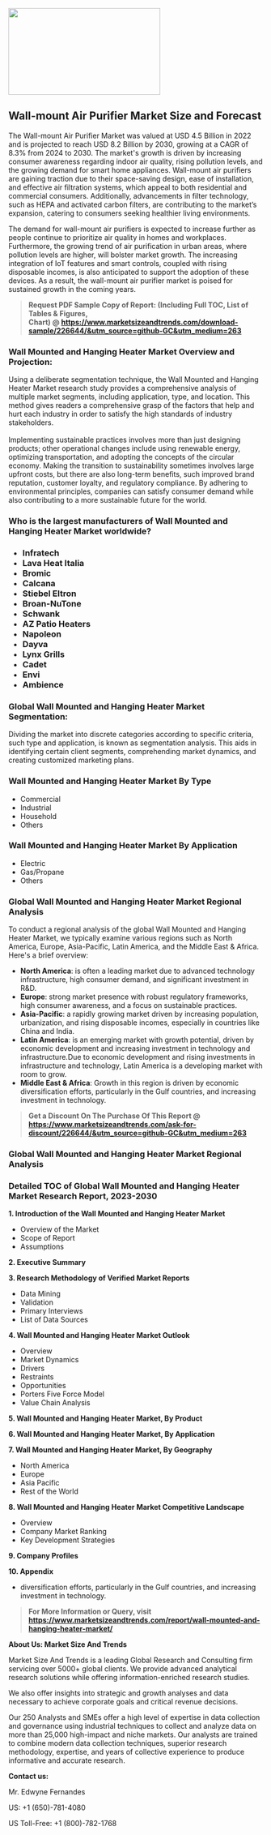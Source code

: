 <p><img class="alignnone size-medium wp-image-20088" src="https://ffe5etoiles.com/wp-content/uploads/2024/12/MST1-300x171.png" alt="" width="300" height="171" /></p><h2>Wall-mount Air Purifier Market Size and Forecast</h2><p>The Wall-mount Air Purifier Market was valued at USD 4.5 Billion in 2022 and is projected to reach USD 8.2 Billion by 2030, growing at a CAGR of 8.3% from 2024 to 2030. The market's growth is driven by increasing consumer awareness regarding indoor air quality, rising pollution levels, and the growing demand for smart home appliances. Wall-mount air purifiers are gaining traction due to their space-saving design, ease of installation, and effective air filtration systems, which appeal to both residential and commercial consumers. Additionally, advancements in filter technology, such as HEPA and activated carbon filters, are contributing to the market’s expansion, catering to consumers seeking healthier living environments.</p><p>The demand for wall-mount air purifiers is expected to increase further as people continue to prioritize air quality in homes and workplaces. Furthermore, the growing trend of air purification in urban areas, where pollution levels are higher, will bolster market growth. The increasing integration of IoT features and smart controls, coupled with rising disposable incomes, is also anticipated to support the adoption of these devices. As a result, the wall-mount air purifier market is poised for sustained growth in the coming years.</p></p><blockquote id="" class=""><strong>Request PDF Sample Copy of Report: (Including Full TOC, List of Tables &amp; Figures, Chart)&nbsp;@&nbsp;<strong><a href="https://www.marketsizeandtrends.com/download-sample/226644/&utm_source=github-GC&utm_medium=263" target="_blank">https://www.marketsizeandtrends.com/download-sample/226644/&utm_source=github-GC&utm_medium=263</a></strong></strong></blockquote><h3 id="" class="">Wall Mounted and Hanging Heater Market&nbsp;Overview and Projection:</h3><p id="" class="">Using a deliberate segmentation technique, the Wall Mounted and Hanging Heater Market research study provides a comprehensive analysis of multiple market segments, including application, type, and location. This method gives readers a comprehensive grasp of the factors that help and hurt each industry in order to satisfy the high standards of industry stakeholders. <br /> <br />Implementing sustainable practices involves more than just designing products; other operational changes include using renewable energy, optimizing transportation, and adopting the concepts of the circular economy. Making the transition to sustainability sometimes involves large upfront costs, but there are also long-term benefits, such improved brand reputation, customer loyalty, and regulatory compliance. By adhering to environmental principles, companies can satisfy consumer demand while also contributing to a more sustainable future for the world.</p><h3 id="" class="">Who is the largest manufacturers of&nbsp;Wall Mounted and Hanging Heater Market worldwide?</h3><h3 class=""><p><ul><li>Infratech </li><li> Lava Heat Italia </li><li> Bromic </li><li> Calcana </li><li> Stiebel Eltron </li><li> Broan-NuTone </li><li> Schwank </li><li> AZ Patio Heaters </li><li> Napoleon </li><li> Dayva </li><li> Lynx Grills </li><li> Cadet </li><li> Envi </li><li> Ambience</li></ul></p></h3><h3 id="" class="">Global&nbsp;Wall Mounted and Hanging Heater Market Segmentation:</h3><p id="" class="">Dividing the market into discrete categories according to specific criteria, such type and application, is known as segmentation analysis. This aids in identifying certain client segments, comprehending market dynamics, and creating customized marketing plans.</p><h3 id="" class="">Wall Mounted and Hanging Heater Market&nbsp;By Type</h3><p><p><ul><li>Commercial</li><li> Industrial</li><li> Household</li><li> Others</p></li></ul></p></p><h3 id="" class="">Wall Mounted and Hanging Heater Market&nbsp;By Application</h3><p class=""><p><ul><li>Electric</li><li> Gas/Propane</li><li> Others</li></ul></p></p><h3 id="" class="">Global Wall Mounted and Hanging Heater Market Regional Analysis</h3><p id="" class="">To conduct a regional analysis of the global Wall Mounted and Hanging Heater Market, we typically examine various regions such as North America, Europe, Asia-Pacific, Latin America, and the Middle East &amp; Africa. Here's a brief overview:</p><ul><li><strong>North America</strong>: is often a leading market due to advanced technology infrastructure, high consumer demand, and significant investment in R&amp;D.</li><li><strong>Europe</strong>: strong market presence with robust regulatory frameworks, high consumer awareness, and a focus on sustainable practices.</li><li><strong>Asia-Pacific</strong>: a rapidly growing market driven by increasing population, urbanization, and rising disposable incomes, especially in countries like China and India.</li><li><strong>Latin America</strong>: is an emerging market with growth potential, driven by economic development and increasing investment in technology and infrastructure.Due to economic development and rising investments in infrastructure and technology, Latin America is a developing market with room to grow.</li><li><strong>Middle East &amp; Africa</strong>: Growth in this region is driven by economic diversification efforts, particularly in the Gulf countries, and increasing investment in technology.</li></ul><blockquote id="" class=""><strong>Get a Discount On The Purchase Of This Report @ <strong><a href="https://www.marketsizeandtrends.com/ask-for-discount/226644/&utm_source=github-GC&utm_medium=263" target="_blank">https://www.marketsizeandtrends.com/ask-for-discount/226644/&utm_source=github-GC&utm_medium=263</a></strong></strong></blockquote><h3 id="" class="">Global Wall Mounted and Hanging Heater Market Regional Analysis</h3><h3 id="" class="">Detailed TOC of Global Wall Mounted and Hanging Heater Market Research Report, 2023-2030</h3><p id="" class=""><strong>1. Introduction of the Wall Mounted and Hanging Heater Market</strong></p><ul><li>Overview of the Market</li><li>Scope of Report</li><li>Assumptions</li></ul><p id="" class=""><strong>2. Executive Summary</strong></p><p id="" class=""><strong>3. Research Methodology of Verified Market Reports</strong></p><ul><li>Data Mining</li><li>Validation</li><li>Primary Interviews</li><li>List of Data Sources</li></ul><p id="" class=""><strong>4. Wall Mounted and Hanging Heater Market Outlook</strong></p><ul><li>Overview</li><li>Market Dynamics</li><li>Drivers</li><li>Restraints</li><li>Opportunities</li><li>Porters Five Force Model</li><li>Value Chain Analysis</li></ul><p id="" class=""><strong>5. Wall Mounted and Hanging Heater Market, By Product</strong></p><p id="" class=""><strong>6. Wall Mounted and Hanging Heater Market, By Application</strong></p><p id="" class=""><strong>7. Wall Mounted and Hanging Heater Market, By Geography</strong></p><ul><li>North America</li><li>Europe</li><li>Asia Pacific</li><li>Rest of the World</li></ul><p id="" class=""><strong>8. Wall Mounted and Hanging Heater Market Competitive Landscape</strong></p><ul><li>Overview</li><li>Company Market Ranking</li><li>Key Development Strategies</li></ul><p id="" class=""><strong>9. Company Profiles</strong></p><p id="" class=""><strong>10. Appendix</strong></p><ul><li>diversification efforts, particularly in the Gulf countries, and increasing investment in technology.</li></ul><blockquote id="" class=""><strong>For More Information or Query, visit <strong><strong><a href="https://www.marketsizeandtrends.com/report/wall-mounted-and-hanging-heater-market/" target="_blank">https://www.marketsizeandtrends.com/report/wall-mounted-and-hanging-heater-market/</a></strong></strong></strong></blockquote><p id="" class=""><strong>About Us: Market Size And Trends</strong></p><p id="" class="">Market Size And Trends is a leading Global Research and Consulting firm servicing over 5000+ global clients. We provide advanced analytical research solutions while offering information-enriched research studies.</p><p id="" class="">We also offer insights into strategic and growth analyses and data necessary to achieve corporate goals and critical revenue decisions.</p><p id="" class="">Our 250 Analysts and SMEs offer a high level of expertise in data collection and governance using industrial techniques to collect and analyze data on more than 25,000 high-impact and niche markets. Our analysts are trained to combine modern data collection techniques, superior research methodology, expertise, and years of collective experience to produce informative and accurate research.</p><p id="" class=""><strong>Contact us:</strong></p><p id="" class="">Mr. Edwyne Fernandes</p><p id="" class="">US: +1 (650)-781-4080</p><p id="" class="">US Toll-Free: +1 (800)-782-1768</p>
